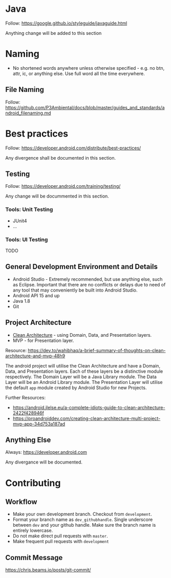 # Java

Follow: https://google.github.io/styleguide/javaguide.html

Anything change will be added to this section

# Naming

* No shortened words anywhere unless otherwise specified - e.g. no btn, attr, ic, or anything else. Use full word all the time everywhere.

## File Naming

Follow: https://github.com/P3Ambiental/docs/blob/master/guides_and_standards/android_filenaming.md

# Best practices

Follow: https://developer.android.com/distribute/best-practices/

Any divergence shall be documented in this section. 

## Testing

Follow: https://developer.android.com/training/testing/

Any change will be docummented in this section.

### Tools: Unit Testing

* JUnit4
* ...

### Tools: UI Testing

TODO

## General Development Environment and Details

* Android Studio - Extremely recommended, but use anything else, such as Eclipse. Important that there are no conflicts or delays due to need of any tool that may conveniently be built into Android Studio. 
* Android API 15 and up
* Java 1.8
* Git

## Project Architecture

* [Clean Architecture](https://8thlight.com/blog/uncle-bob/2012/08/13/the-clean-architecture.html) - using Domain, Data, and Presentation layers.
* MVP - for Presentation layer. 

Resource: https://dev.to/wahibhaq/a-brief-summary-of-thoughts-on-clean-architecture-and-mvp-48h9

The android project will utilise the Clean Architecture and have a Domain, Data, and Presentation layers. Each of these layers be a distinctive module respectively. The Domain Layer will be a Java Library module. The Data Layer will be an Android Library module. The Presentation Layer will utilise the default `app` module created by Android Studio for new Projects. 

Further Resources:

* https://android.jlelse.eu/a-complete-idiots-guide-to-clean-architecture-2422f428946f
* https://proandroiddev.com/creating-clean-architecture-multi-project-mvp-app-34d753a187ad

## Anything Else

Always: https://developer.android.com

Any divergance will be documented. 

# Contributing

## Workflow

* Make your own development branch. Checkout from `development`. 
* Format your branch name as `dev_githubhandle`. Single underscore between `dev` and your github handle. Make sure the branch name is entirely lowercase.
* Do not make direct pull requests with `master`.
* Make frequent pull requests with `development`


## Commit Message

https://chris.beams.io/posts/git-commit/

